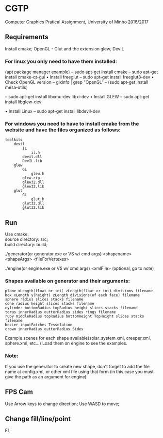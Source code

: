 # CGTP
Computer Graphics Pratical Assignment, University of Minho 2016/2017

## Requirements
Install cmake;
OpenGL - Glut and the extension glew;
DevIL

### For linux you only need to have them installed:
(apt package manager example)
	– sudo apt-get install cmake
	– sudo apt-get install cmake-qt-gui
• Install freeglut
	– sudo apt-get install freeglut3-dev
• Check OpenGL version
	– glxinfo | grep "OpenGL“
	– (sudo apt-get install mesa-utils)

– sudo apt-get install libxmu-dev libxi-dev
• Install GLEW
	– sudo apt-get install libglew-dev

• Install Linux
	– sudo apt-get install libdevil-dev

### For windows you need to have to install cmake from the website and have the files organized as follows:
	toolkits
		devil
			IL
				il.h
			devil.dll
			DevIL.lib
		glew
			GL
				glew.h
			glew.zip
			glew32.dll
			glew32.lib
		glut
			GL
				glut.h
			glut32.dll
			glut32.lib


## Run
Use cmake:  
source directory: src;  
build directory: build;  

./generator(or generator.exe or VS w/ cmd args) \<shapename\> \<shapeArgs\> \<fileForVertexes\>  

./engine(or engine.exe or VS w/ cmd args) \<xmlFile\> (optional, go to note)

### Shapes available on generator and their arguments:  

	plane xLength(float or int) zLength(float or int) divisions filename
    box xLength y(height) zLength divisions(of each face) filename
    sphere radius slices stacks filename
    cone radius height slices stacks filename
    cylinder bottomRadius topRadius height slices stacks filename
    torus innerRadius outterRadius sides rings filename
    ruby middleRadius topRadius bottomHeight TopHeight slices stacks filename
    bezier inputPatches Tesselation
    crown innerRadius outterRadius Sides


Example scenes for each shape available(solar_system.xml, creeper.xml, sphere.xml, etc...)
Load them on engine to see the examples.

### Note:  
If you use the generator to create new shape,
don't forget to add the file name at config.xml,
    or other xml file using that form (in this case you must
    give the path as an argument for engine)

## FPS Cam 
Use Arrow keys to change direction;
Use WASD to move;

## Change fill/line/point
F1;
